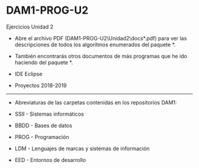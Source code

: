 # DAM1-PROG-U2
Ejercicios Unidad 2

* Abre el archivo PDF (DAM1-PROG-U2\Unidad2\docs\*.pdf) para ver las descripciones de todos los algoritmos enumerados del paquete *.
* También encontrarás otros documentos de más programas que he ido haciendo del paquete *.
* IDE Eclipse

* Proyectos 2018-2019
*******************************************************************
* Abreviaturas de las carpetas contenidas en los repositorios DAM1:

* SSII - Sistemas informáticos
* BBDD - Bases de datos
* PROG - Programación
* LDM - Lenguajes de marcas y sistemas de información
* EED - Entornos de desarrollo
